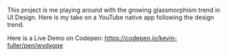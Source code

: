 This project is me playing around with the growing glassmorphism trend in UI Design. Here is my take on a YouTube native app following the design trend. 

Here is a Live Demo on Codepen: https://codepen.io/kevin-fuller/pen/wvdxgqe
